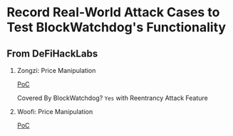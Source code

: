 # Record Real-World Attack Cases to Test BlockWatchdog's Functionality

## From DeFiHackLabs

1. Zongzi: Price Manipulation
   
   [PoC](https://github.com/SunWeb3Sec/DeFiHackLabs/blob/main/src/test/ZongZi_exp.sol)

   Covered By BlockWatchdog? `Yes` with Reentrancy Attack Feature

2. Woofi: Price Manipulation

   [PoC](https://github.com/SunWeb3Sec/DeFiHackLabs/blob/main/src/test/Woofi_exp.sol)
   
   
